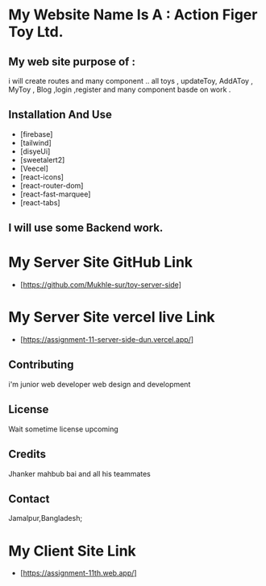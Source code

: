 # My Website Name Is A : Action Figer Toy Ltd.

## My web site purpose of :

i will create routes and many component .. all toys , updateToy, AddAToy ,
MyToy , Blog ,login ,register and many component basde on work .

## Installation And Use

- [firebase]
- [tailwind]
- [disyeUi]
- [sweetalert2]
- [Veecel]
- [react-icons]
- [react-router-dom]
- [react-fast-marquee]
- [react-tabs]


## I will use some Backend work. 
# My Server Site GitHub Link
- [https://github.com/Mukhle-sur/toy-server-side]

# My Server Site vercel live Link
- [https://assignment-11-server-side-dun.vercel.app/]

## Contributing

i'm junior web developer
web design and development

## License

Wait sometime license upcoming

## Credits

Jhanker mahbub bai and all his teammates

## Contact

Jamalpur,Bangladesh;

# My Client Site Link

- [https://assignment-11th.web.app/]
